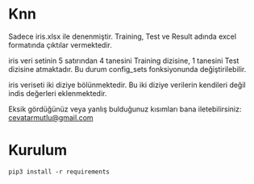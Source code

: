 # Knn
Sadece iris.xlsx ile denenmiştir.
Training, Test ve Result adında excel formatında çıktılar vermektedir.

iris veri setinin 5 satırından 4 tanesini Training dizisine, 1 tanesini Test dizisine atmaktadır. 
Bu durum config_sets fonksiyonunda değiştirilebilir.

iris veriseti iki diziye bölünmektedir. Bu iki diziye verilerin kendileri değil indis değerleri eklenmektedir.


Eksik gördüğünüz veya yanlış bulduğunuz kısımları bana iletebilirsiniz: cevatarmutlu@gmail.com

# Kurulum
```
pip3 install -r requirements
```
